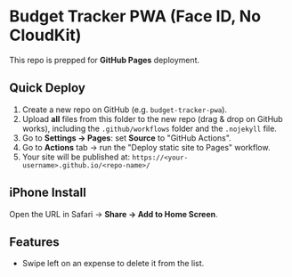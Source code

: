 # Budget Tracker PWA (Face ID, No CloudKit)

This repo is prepped for **GitHub Pages** deployment.

## Quick Deploy
1. Create a new repo on GitHub (e.g. `budget-tracker-pwa`).  
2. Upload **all** files from this folder to the new repo (drag & drop on GitHub works),
   including the `.github/workflows` folder and the `.nojekyll` file.
3. Go to **Settings → Pages**: set **Source** to "GitHub Actions".  
4. Go to **Actions** tab → run the "Deploy static site to Pages" workflow.
5. Your site will be published at: `https://<your-username>.github.io/<repo-name>/`

## iPhone Install
Open the URL in Safari → **Share → Add to Home Screen**.

## Features
- Swipe left on an expense to delete it from the list.
